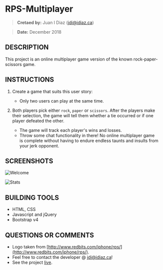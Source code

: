 # RPS-Multiplayer
> **Cretaed by:**     Juan I Diaz (jdi@idiaz.ca)

> **Date:**           December 2018

## DESCRIPTION
This project is an online multiplayer game version of the known rock-paper-scissors game.


## INSTRUCTIONS
1. Create a game that suits this user story:
   * Only two users can play at the same time.

2. Both players pick either `rock`, `paper` or `scissors`. After the players make their selection, the game will tell them whether a tie occurred or if one player defeated the other.
   * The game will track each player's wins and losses.
   * Throw some chat functionality in there! No online multiplayer game is complete without having to endure endless taunts and insults from your jerk opponent.


## SCREENSHOTS
![Welcome](./assets/images/welcome.png)

![Stats](./assets/images/stats.png)

## BUILDING TOOLS
- HTML, CSS
- Javascript and jQuery
- Bootstrap v4


## QUESTIONS OR COMMENTS
- Logo taken from [http://www.redbits.com/iphone/rps/](http://www.redbits.com/iphone/rps/).
- Feel free to contact the developer @ <jdi@idiaz.ca>!
- See the project [live](https://juanidiaz.github.io/RPS-Multiplayer/).